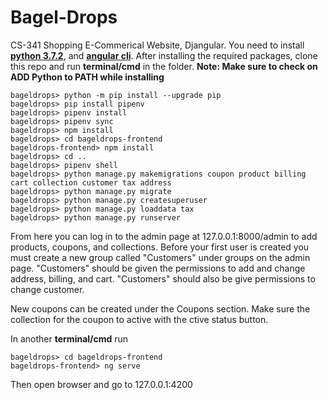 # Bagel-Drops
CS-341 Shopping E-Commerical Website, Djangular. You need to install [**python 3.7.2**](https://www.python.org/downloads/release/python-372/), 
and [**angular cli**](https://angular.io/guide/quickstart). After installing the required packages, clone this repo and run **terminal/cmd** 
in the folder. **Note: Make sure to check on ADD Python to PATH while installing**
```console
bageldrops> python -m pip install --upgrade pip
bageldrops> pip install pipenv
bageldrops> pipenv install
bageldrops> pipenv sync
bageldrops> npm install
bageldrops> cd bageldrops-frontend
bageldrops-frontend> npm install
bageldrops> cd ..
bageldrops> pipenv shell
bageldrops> python manage.py makemigrations coupon product billing cart collection customer tax address
bageldrops> python manage.py migrate
bageldrops> python manage.py createsuperuser
bageldrops> python manage.py loaddata tax
bageldrops> python manage.py runserver
```
From here you can log in to the admin page at 127.0.0.1:8000/admin to add products, coupons, and collections.
Before your first user is created you must create a new group called "Customers" under groups on the admin page.
"Customers" should be given the permissions to add and change address, billing, and cart.
"Customers" should also be give permissions to change customer.

New coupons can be created under the Coupons section. Make sure the collection for the coupon to active with the ctive status button.

In another **terminal/cmd** run
```console
bageldrops> cd bageldrops-frontend
bageldrops-frontend> ng serve
```
Then open browser and go to 127.0.0.1:4200
